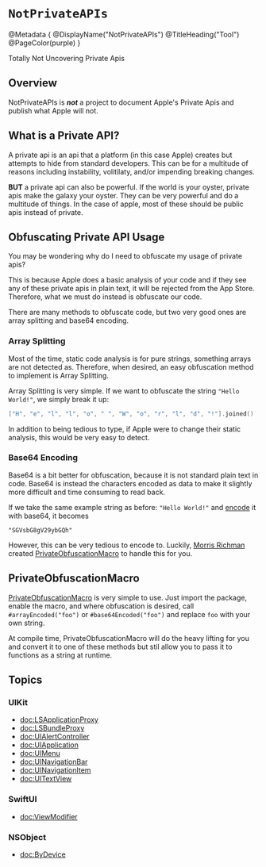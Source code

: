 # ``NotPrivateAPIs``

@Metadata {
    @DisplayName("NotPrivateAPIs")
    @TitleHeading("Tool")
    @PageColor(purple)
}

Totally Not Uncovering Private Apis

## Overview

NotPrivateAPIs is _**not**_ a project to document Apple's Private Apis and publish what Apple will not.

## What is a Private API?

A private api is an api that a platform (in this case Apple) creates but attempts to hide from standard developers. This can be for a multitude of reasons including instability, volitilaty, and/or impending breaking changes.

**BUT** a private api can also be powerful. If the world is your oyster, private apis make the galaxy your oyster. They can be very powerful and do a multitude of things. In the case of apple, most of these should be public apis instead of private.

## Obfuscating Private API Usage

You may be wondering why do I need to obfuscate my usage of private apis?

This is because Apple does a basic analysis of your code and if they see any of these private apis in plain text, it will be rejected from the App Store. Therefore, what we must do instead is obfuscate our code.

There are many methods to obfuscate code, but two very good ones are array splitting and base64 encoding.

### Array Splitting

Most of the time, static code analysis is for pure strings, something arrays are not detected as. Therefore, when desired, an easy obfuscation method to implement is Array Splitting.

Array Splitting is very simple. If we want to obfuscate the string `"Hello World!"`, we simply break it up: 
```swift
["H", "e", "l", "l", "o", " ", "W", "o", "r", "l", "d", "!"].joined()
```
In addition to being tedious to type, if Apple were to change their static analysis, this would be very easy to detect.

### Base64 Encoding

Base64 is a bit better for obfuscation, because it is not standard plain text in code. Base64 is instead the characters encoded as data to make it slightly more difficult and time consuming to read back.

If we take the same example string as before: `"Hello World!"` and [encode](https://www.base64encode.org) it with base64, it becomes 
```
"SGVsbG8gV29ybGQh"
```

However, this can be very tedious to encode to. Luckily, [Morris Richman](https://twitter.com/morrisinlife) created [PrivateObfuscationMacro](https://github.com/Mcrich23/PrivateObfuscationMacro) to handle this for you.

## PrivateObfuscationMacro

[PrivateObfuscationMacro](https://github.com/Mcrich23/PrivateObfuscationMacro) is very simple to use. Just import the package, enable the macro, and where obfuscation is desired, call `#arrayEncoded("foo")` or `#base64Encoded("foo")` and replace `foo` with your own string. 

At compile time, PrivateObfuscationMacro will do the heavy lifting for you and convert it to one of these methods but stil allow you to pass it to functions as a string at runtime.


## Topics

### UIKit

- <doc:LSApplicationProxy>
- <doc:LSBundleProxy>
- <doc:UIAlertController>
- <doc:UIApplication>
- <doc:UIMenu>
- <doc:UINavigationBar>
- <doc:UINavigationItem>
- <doc:UITextView>

### SwiftUI

- <doc:ViewModifier>

### NSObject

- <doc:ByDevice>
